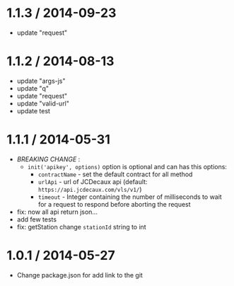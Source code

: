 1.1.3 / 2014-09-23
==================

* update "request"


1.1.2 / 2014-08-13
==================

* update "args-js"
* update "q"
* update "request"
* update "valid-url"
* update test


1.1.1 / 2014-05-31
==================

* *BREAKING CHANGE* :
  * `init('apikey', options)` option is optional and can has this options:
    - `contractName` - set the default contract for all method
    - `urlApi` - url of JCDecaux api (default: `https://api.jcdecaux.com/vls/v1/`)
    - `timeout` - Integer containing the number of milliseconds to wait for a request to respond before aborting the request
* fix: now all api return json...
* add few tests
* fix: getStation change `stationId` string to int


1.0.1 / 2014-05-27
==================

* Change package.json for add link to the git
